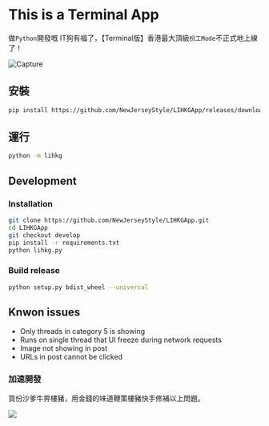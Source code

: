# This is a Terminal App
做`Python`開發嘅 IT狗有福了，【Terminal版】香港最大頂級`扮工Mode`不正式地上線了！

![Capture](https://user-images.githubusercontent.com/22520563/206911572-3a93e7f2-60da-4d5a-be24-a8035b8baff9.PNG)

## 安裝
```bash
pip install https://github.com/NewJerseyStyle/LIHKGApp/releases/download/v0.1/lihkg-0.1-py2.py3-none-any.whl
```

## 運行
```bash
python -m lihkg
```

## Development
### Installation
```bash
git clone https://github.com/NewJerseyStyle/LIHKGApp.git
cd LIHKGApp
git checkout develop
pip install -r requirements.txt
python lihkg.py
```

### Build release
```bash
python setup.py bdist_wheel --universal
```

## Knwon issues
- Only threads in category 5 is showing
- Runs on single thread that UI freeze during network requests
- Image not showing in post
- URLs in post cannot be clicked

### 加速開發
買份沙爹牛畀樓豬，用金錢的味道鞭策樓豬快手修補以上問題。

<a href="https://www.buymeacoffee.com/mercyReleaser"><img src="https://img.buymeacoffee.com/button-api/?text=Buy me a Satay beef noodle&emoji=🍜&slug=mercyReleaser&button_colour=FFDD00&font_colour=000000&font_family=Cookie&outline_colour=000000&coffee_colour=ffffff" /></a>
